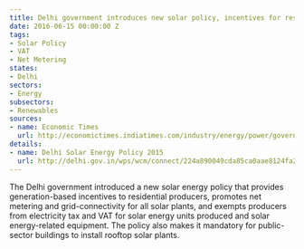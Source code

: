 ```yaml
---
title: Delhi government introduces new solar policy, incentives for residential producers
date: 2016-06-15 00:00:00 Z
tags:
- Solar Policy
- VAT
- Net Metering
states:
- Delhi
sectors:
- Energy
subsectors:
- Renewables
sources:
- name: Economic Times
  url: http://economictimes.indiatimes.com/industry/energy/power/government-announces-policy-to-make-delhi-solar-city/articleshow/52625910.cms
details:
- name: Delhi Solar Energy Policy 2015
  url: http://delhi.gov.in/wps/wcm/connect/224a890049cda85ca0aae8124fa22605/Delhi_Solar_Policy_Draft_150910.pdf?MOD=AJPERES&lmod=-1181892927&CACHEID=224a890049cda85ca0aae8124fa22605
---
```


The Delhi government introduced a new solar energy policy that provides generation-based incentives to residential producers, promotes net metering and grid-connectivity for all solar plants, and exempts producers from electricity tax and VAT for solar energy units produced and solar energy-related equipment. The policy also makes it mandatory for public-sector buildings to install rooftop solar plants.
